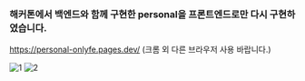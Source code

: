 ### 해커톤에서 백엔드와 함께 구현한 personal을 프론트엔드로만 다시 구현하였습니다.
https://personal-onlyfe.pages.dev/
(크롬 외 다른 브라우저 사용 바랍니다.)

![1](https://user-images.githubusercontent.com/103057334/210131602-64a87eed-bb3b-46c1-a2ca-10f05325a0e5.png)
![2](https://user-images.githubusercontent.com/103057334/210131605-ee412b8e-5148-47b8-b275-c988c3cd3512.png)
